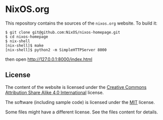 NixOS.org
=========

This repository contains the sources of the `nixos.org` website.  To
build it:

    $ git clone git@github.com:NixOS/nixos-homepage.git
    $ cd nixos-homepage
    $ nix-shell
    [nix-shell]$ make
    [nix-shell]$ python2 -m SimpleHTTPServer 8000

then open http://127.0.0.1:8000/index.html

## License

The content of the website is licensed under the [Creative Commons Attribution Share Alike 4.0 International](LICENSES/CC-BY-SA-4.0.txt) license.

The software (including sample code) is licensed under the [MIT](LICENSES/MIT.txt) license.

Some files might have a different license. See the files content for details.

